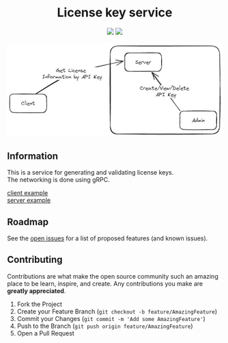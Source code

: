 <h1 align="center">
    License key service
</h1>

<div align="center">
    <img src="https://img.shields.io/badge/Status-Under%20Development-red">
    <img src="https://img.shields.io/badge/Platform-Windows%20%7C%20Linux-blue">
</div>

<br>

<img src="concept.jpg">
<!--
<style>
    img {
        -webkit-filter: invert(1);
        filter: invert(1);
    }
</style>
-->

<!-- INFORMATION -->
## Information

This is a service for generating and validating license keys. <br>
The networking is done using gRPC. 

[client example](https://github.com/venotix/vlks/blob/main/examples/client/src/main.rs) <br>
[server example](https://github.com/venotix/vlks/blob/main/examples/server/src/main.rs)

<!-- ROADMAP -->
## Roadmap

See the [open issues](https://github.com/venotix/vlks/issues) for a list of proposed features (and known issues).


<!-- CONTRIBUTING -->
## Contributing

Contributions are what make the open source community such an amazing place to be learn, inspire, and create. Any contributions you make are **greatly appreciated**.

1. Fork the Project
2. Create your Feature Branch (`git checkout -b feature/AmazingFeature`)
3. Commit your Changes (`git commit -m 'Add some AmazingFeature'`)
4. Push to the Branch (`git push origin feature/AmazingFeature`)
5. Open a Pull Request
